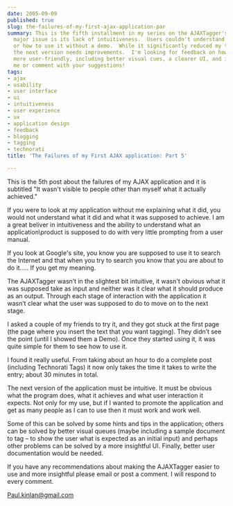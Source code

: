 ```yaml
---
date: 2005-09-09
published: true
slug: the-failures-of-my-first-ajax-application-par
summary: This is the fifth installment in my series on the AJAXTagger's failures.  A
  major issue is its lack of intuitiveness.  Users couldn't understand its purpose
  or how to use it without a demo.  While it significantly reduced my tagging time,
  the next version needs improvements.  I'm looking for feedback on how to make it
  more user-friendly, including better visual cues, a clearer UI, and improved documentation.  Email
  me or comment with your suggestions!
tags:
- ajax
- usability
- user interface
- ui
- intuitiveness
- user experience
- ux
- application design
- feedback
- blogging
- tagging
- technorati
title: 'The Failures of my First AJAX application: Part 5'

---
```

This is the 5th post about the failures of my AJAX application and it is subtitled "It wasn't visible to people other than myself what it actually achieved."<p />If you were to look at my application without me explaining what it did, you would not understand what it did and what it was supposed to achieve. I am a great beliver in intuitiveness and the ability to understand what an application\product is supposed to do with very little prompting from a user manual.<p />If you look at Google's site, you know you are supposed to use it to search the Internet and that when you try to search you know that you are about to do it….. If you get my meaning.<p />The AJAXTagger wasn’t in the slightest bit intuitive, it wasn't obvious what it was supposed take as input and neither was it clear what it should produce as an output. Through each stage of interaction with the application it wasn’t clear what the user was supposed to do to move on to the next stage.<p />I asked a couple of my friends to try it, and they got stuck at the first page (the page where you insert the text that you want tagging). They didn’t see the point (until I showed them a Demo). Once they started using it, it was quite simple for them to see how to use it.<p />I found it really useful. From taking about an hour to do a complete post (including Technorati Tags) it now only takes the time it takes to write the entry; about 30 minutes in total.<p />The next version of the application must be intuitive. It must be obvious what the program does, what it achieves and what user interaction it expects. Not only for my use, but if I wanted to promote the application and get as many people as I can to use then it must work and work well.<p />Some of this can be solved by some hints and tips in the application; others can be solved by better visual queues (maybe including a sample document to tag – to show the user what is expected as an initial input) and perhaps other problems can be solved by a more insightful UI. Finally, better user documentation would be needed.<p />If you have any recommendations about making the AJAXTagger easier to use and more insightful please email or post a comment. I will respond to every comment.<p />[Paul.kinlan@gmail.com](mailto:Paul.kinlan@gmail.com)<p />

